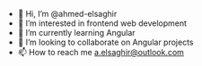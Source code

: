 - 👋 Hi, I’m @ahmed-elsaghir
- 👀 I’m interested in frontend web development
- 🌱 I’m currently learning Angular
- 💞️ I’m looking to collaborate on Angular projects
- 📫 How to reach me a.elsaghir@outlook.com

<!---
ahmed-elsaghir/ahmed-elsaghir is a ✨ special ✨ repository because its `README.md` (this file) appears on your GitHub profile.
You can click the Preview link to take a look at your changes.
--->
